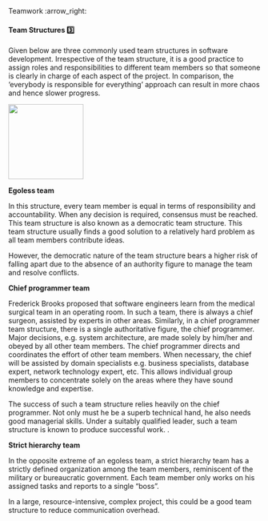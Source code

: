 <link rel="stylesheet" href="{{baseUrl}}/css/textbook.css">

<div class="website-content">

<div id="path">Teamwork :arrow_right: </div>

<div id="title">

#### Team Structures :three:

</div>

<div id="body">

Given below are three commonly used team structures in software development. Irrespective of the team structure, it is a good practice to assign roles and responsibilities to different team members so that someone is clearly in charge of each aspect of the project. In comparison, the ‘everybody is responsible for everything’ approach can result in more chaos and hence slower progress.

<img src="{{baseUrl}}/teamwork/teamStructures/images/diagram.png" height="150" />
<p/>

**Egoless team**

In this structure, every team member is equal in terms of responsibility and accountability. When any decision is required, consensus must be reached. This team structure is also known as a democratic team structure.  This team structure usually finds a good solution to a relatively hard problem as all team members contribute ideas.

However, the democratic nature of the team structure bears a higher risk of falling apart due to the absence of an authority figure to manage the team and resolve conflicts.

**Chief programmer team**

Frederick Brooks proposed that software engineers learn from the medical surgical team in an operating room. In such a team, there is always a chief surgeon, assisted by experts in other areas. Similarly, in a chief programmer team structure, there is a single authoritative figure, the chief programmer. Major decisions, e.g. system architecture, are made solely by him/her and obeyed by all other team members. The chief programmer directs and coordinates the effort of other team members. When necessary, the chief will be assisted by domain specialists e.g. business specialists, database expert, network technology expert, etc. This allows individual group members to concentrate solely on the areas where they have sound knowledge and expertise.

The success of such a team structure relies heavily on the chief programmer. Not only must he be a superb technical hand, he also needs good managerial skills. Under a suitably qualified leader, such a team structure is known to produce successful work. .

**Strict hierarchy team**

In the opposite extreme of an egoless team, a strict hierarchy team has a strictly defined organization among the team members, reminiscent of the military or bureaucratic government. Each team member only works on his assigned tasks and reports to a single “boss”.

In a large, resource-intensive, complex project, this could be a good team structure to reduce communication overhead.

</div>

<div id="extras">
<div>

</div>
